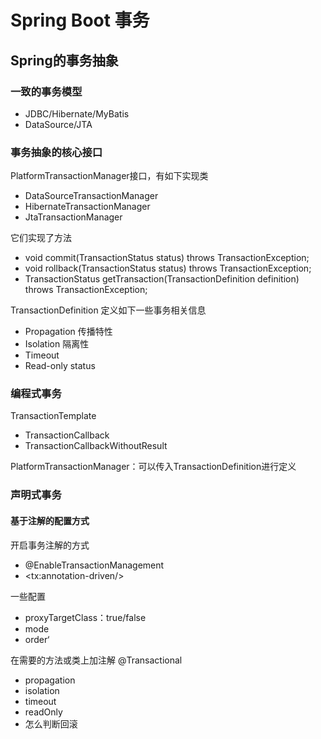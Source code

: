 # Spring Boot 事务

## Spring的事务抽象
### 一致的事务模型
* JDBC/Hibernate/MyBatis
* DataSource/JTA

### 事务抽象的核心接口
PlatformTransactionManager接口，有如下实现类
* DataSourceTransactionManager
* HibernateTransactionManager
* JtaTransactionManager

它们实现了方法
* void commit(TransactionStatus status) throws TransactionException;
* void rollback(TransactionStatus status) throws TransactionException;
* TransactionStatus getTransaction(TransactionDefinition definition) throws TransactionException;

TransactionDefinition 定义如下一些事务相关信息
* Propagation 传播特性
* Isolation 隔离性
* Timeout
* Read-only status

### 编程式事务
TransactionTemplate
* TransactionCallback
* TransactionCallbackWithoutResult

PlatformTransactionManager：可以传入TransactionDefinition进行定义

### 声明式事务
#### 基于注解的配置方式
开启事务注解的方式
* @EnableTransactionManagement
* \<tx:annotation-driven/>

一些配置
* proxyTargetClass：true/false
* mode
* order‘
 
在需要的方法或类上加注解 @Transactional
* propagation
* isolation
* timeout
* readOnly
* 怎么判断回滚
  
